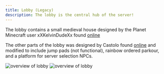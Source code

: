 ```yaml
---
title: Lobby (Legacy)
description: The lobby is the central hub of the server!
---
```


The lobby contains a small medieval house designed by the Planet Minecraft user xXKeIvinDudeXx found [online](https://www.planetminecraft.com/project/small-medieval-house-schematic-3576946/)

The other parts of the lobby was designed by Castolo found [online](https://www.planetminecraft.com/project/small-server-hub-lobby-free-download/) and modified to include jump pads (not functional), rainbow ordered parkour, and a platform for server selection NPCs.

![overview of lobby](/lobby_shots/2024-06-16_14.43.39.png)
![overview of lobby](/lobby_shots/2024-06-16_15.01.40.png)
